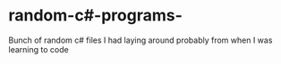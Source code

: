 # random-c#-programs-
Bunch of random c# files I had laying around probably from when I was learning to code
